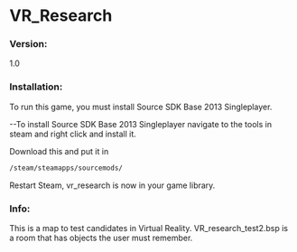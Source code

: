 # VR_Research

### Version:
1.0

### Installation:
To run this game, you must install Source SDK Base 2013 Singleplayer.

--To install Source SDK Base 2013 Singleplayer navigate to the tools in steam and right click and install it.

Download this and put it in
```sh
/steam/steamapps/sourcemods/
```
Restart Steam, vr_research is now in your game library.

### Info:
This is a map to test candidates in Virtual Reality.
VR_research_test2.bsp is a room that has objects the user must remember.
